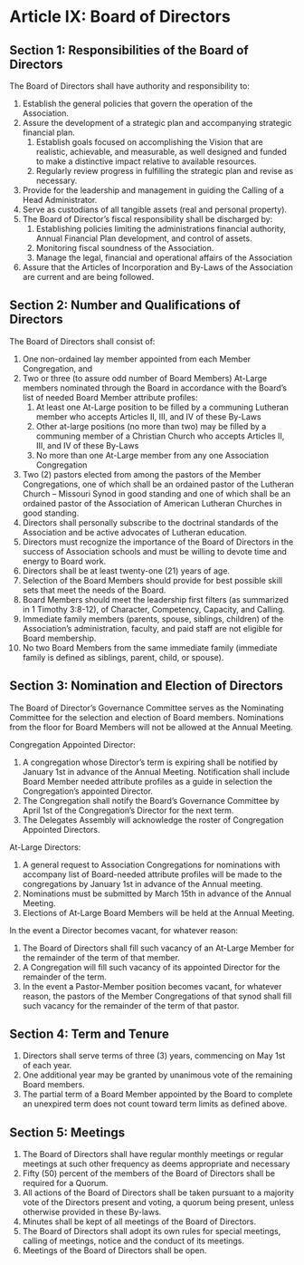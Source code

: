 # Article IX: Board of Directors

## Section 1: Responsibilities of the Board of Directors

The Board of Directors shall have authority and responsibility to:

1. Establish the general policies that govern the operation of the Association.
2. Assure the development of a strategic plan and accompanying strategic financial plan.
    1. Establish goals focused on accomplishing the Vision that are realistic, achievable, and measurable, as well designed and funded to make a distinctive impact relative to available resources.
    2. Regularly review progress in fulfilling the strategic plan and revise as necessary.
3. Provide for the leadership and management in guiding the Calling of a Head Administrator.
4. Serve as custodians of all tangible assets (real and personal property).
5. The Board of Director’s fiscal responsibility shall be discharged by:
    1. Establishing policies limiting the administrations financial authority, Annual Financial Plan development, and control of assets.
    2. Monitoring fiscal soundness of the Association.
    3. Manage the legal, financial and operational affairs of the Association
6. Assure that the Articles of Incorporation and By-Laws of the Association are current and are being followed.

## Section 2: Number and Qualifications of Directors

The Board of Directors shall consist of:

1. One non-ordained lay member appointed from each Member Congregation, and 
2. Two or three (to assure odd number of Board Members) At-Large members nominated through the Board in accordance with the Board’s list of needed Board Member attribute profiles:	
    1. At least one At-Large position to be filled by a communing Lutheran member who accepts Articles II, III, and IV of these By-Laws
    2. Other at-large positions (no more than two) may be filled by a communing member of a Christian Church who accepts Articles II, III, and IV of these By-Laws
    3. No more than one At-Large member from any one Association Congregation
3. Two (2) pastors elected from among the pastors of the Member Congregations, one of which shall be an ordained pastor of the Lutheran Church – Missouri Synod in good standing and one of which shall be an ordained pastor of the Association of American Lutheran Churches in good standing.
4. Directors shall personally subscribe to the doctrinal standards of the Association and be active advocates of Lutheran education. 
5. Directors must recognize the importance of the Board of Directors in the success of Association schools and must be willing to devote time and energy to Board work. 
6. Directors shall be at least twenty-one (21) years of age. 
7. Selection of the Board Members should provide for best possible skill sets that meet the needs of the Board.
8. Board Members should meet the leadership first filters (as summarized in 1 Timothy 3:8-12), of Character, Competency, Capacity, and Calling.
9. Immediate family members (parents, spouse, siblings, children) of the Association’s administration, faculty, and paid staff are not eligible for Board membership.
10. No two Board Members from the same immediate family (immediate family is defined as siblings, parent, child, or spouse).

## Section 3: Nomination and Election of Directors

The Board of Director’s Governance Committee serves as the Nominating Committee for the selection and election of Board members. Nominations from the floor for Board Members will not be allowed at the Annual Meeting.

Congregation Appointed Director:

1. A congregation whose Director’s term is expiring shall be notified by January 1st in advance of the Annual Meeting. Notification shall include Board Member needed attribute profiles as a guide in selection the Congregation’s appointed Director.
2. The Congregation shall notify the Board’s Governance Committee by April 1st of the Congregation’s Director for the next term.
3. The Delegates Assembly will acknowledge the roster of Congregation Appointed Directors.

At-Large Directors:

1. A general request to Association Congregations for nominations with accompany list of Board-needed attribute profiles will be made to the congregations by January 1st in advance of the Annual meeting.
2. Nominations must be submitted by March 15th in advance of the Annual Meeting.
3. Elections of At-Large Board Members will be held at the Annual Meeting. 

In the event a Director becomes vacant, for whatever reason:

1. The Board of Directors shall fill such vacancy of an At-Large Member for the remainder of the term of that member. 
2. A Congregation will fill such vacancy of its appointed Director for the remainder of the term.
3. In the event a Pastor-Member position becomes vacant, for whatever reason, the pastors of the Member Congregations of that synod shall fill such vacancy for the remainder of the term of that pastor.

## Section 4: Term and Tenure

1. Directors shall serve terms of three (3) years, commencing on May 1st of each year. 
2. One additional year may be granted by unanimous vote of the remaining Board members.
3. The partial term of a Board Member appointed by the Board to complete an unexpired term does not count toward term limits as defined above.

## Section 5: Meetings

1. The Board of Directors shall have regular monthly meetings or regular meetings at such other frequency as deems appropriate and necessary 
2. Fifty (50) percent of the members of the Board of Directors shall be required for a Quorum. 
3. All actions of the Board of Directors shall be taken pursuant to a majority vote of the Directors present and voting, a quorum being present, unless otherwise provided in these By-laws. 
4. Minutes shall be kept of all meetings of the Board of Directors. 
5. The Board of Directors shall adopt its own rules for special meetings, calling of meetings, notice and the conduct of its meetings. 
6. Meetings of the Board of Directors shall be open. 
